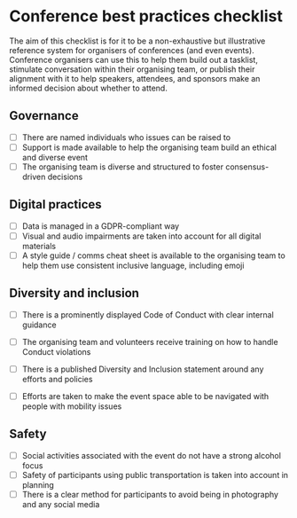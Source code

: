 # Conference best practices checklist
The aim of this checklist is for it to be a non-exhaustive but illustrative reference system for organisers of conferences (and even events). Conference organisers can use this to help them build out a tasklist, stimulate conversation within their organising team, or publish their alignment with it to help speakers, attendees, and sponsors make an informed decision about whether to attend.

## Governance
- [ ] There are named individuals who issues can be raised to
- [ ] Support is made available to help the organising team build an ethical and diverse event
- [ ] The organising team is diverse and structured to foster consensus-driven decisions

## Digital practices
- [ ] Data is managed in a GDPR-compliant way
- [ ] Visual and audio impairments are taken into account for all digital materials
- [ ] A style guide / comms cheat sheet is available to the organising team to help them use consistent inclusive language, including emoji

## Diversity and inclusion
- [ ] There is a prominently displayed Code of Conduct with clear internal guidance
- [ ] The organising team and volunteers receive training on how to handle Conduct violations
- [ ] There is a published Diversity and Inclusion statement around any efforts and policies
- [ ] Efforts are taken to make the event space able to be navigated with people with mobility issues


## Safety
- [ ] Social activities associated with the event do not have a strong alcohol focus
- [ ] Safety of participants using public transportation is taken into account in planning
- [ ] There is a clear method for participants to avoid being in photography and any social media
